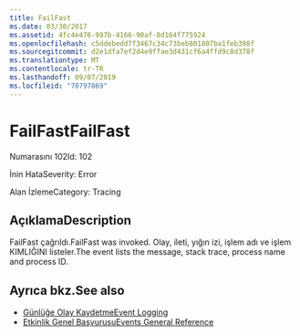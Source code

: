 ```yaml
---
title: FailFast
ms.date: 03/30/2017
ms.assetid: 4fc4e476-997b-4166-90af-8d164f775924
ms.openlocfilehash: c5ddebedd7f3467c34c73beb801807ba1feb398f
ms.sourcegitcommit: d2e1dfa7ef2d4e9ffae3d431cf6a4ffd9c8d378f
ms.translationtype: MT
ms.contentlocale: tr-TR
ms.lasthandoff: 09/07/2019
ms.locfileid: "70797869"
---
```

# <a name="failfast"></a><span data-ttu-id="68d38-102">FailFast</span><span class="sxs-lookup"><span data-stu-id="68d38-102">FailFast</span></span>
<span data-ttu-id="68d38-103">Numarasını 102</span><span class="sxs-lookup"><span data-stu-id="68d38-103">Id: 102</span></span>  
  
 <span data-ttu-id="68d38-104">İnin Hata</span><span class="sxs-lookup"><span data-stu-id="68d38-104">Severity: Error</span></span>  
  
 <span data-ttu-id="68d38-105">Alan İzleme</span><span class="sxs-lookup"><span data-stu-id="68d38-105">Category: Tracing</span></span>  
  
## <a name="description"></a><span data-ttu-id="68d38-106">Açıklama</span><span class="sxs-lookup"><span data-stu-id="68d38-106">Description</span></span>  
 <span data-ttu-id="68d38-107">FailFast çağrıldı.</span><span class="sxs-lookup"><span data-stu-id="68d38-107">FailFast was invoked.</span></span> <span data-ttu-id="68d38-108">Olay, ileti, yığın izi, işlem adı ve işlem KIMLIĞINI listeler.</span><span class="sxs-lookup"><span data-stu-id="68d38-108">The event lists the message, stack trace, process name and process ID.</span></span>  
  
## <a name="see-also"></a><span data-ttu-id="68d38-109">Ayrıca bkz.</span><span class="sxs-lookup"><span data-stu-id="68d38-109">See also</span></span>

- [<span data-ttu-id="68d38-110">Günlüğe Olay Kaydetme</span><span class="sxs-lookup"><span data-stu-id="68d38-110">Event Logging</span></span>](index.md)
- [<span data-ttu-id="68d38-111">Etkinlik Genel Başvurusu</span><span class="sxs-lookup"><span data-stu-id="68d38-111">Events General Reference</span></span>](events-general-reference.md)
